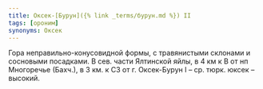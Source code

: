 ```yaml
---
title: Оксек-[Бурун]({% link _terms/бурун.md %}) II
tags: [ороним]
synonyms: Оксек
---
```


Гора неправильно-конусовидной формы, с травянистыми склонами и сосновыми
посадками. В сев. части Ялтинской яйлы, в 4 км к В от нп Многоречье (Бахч.), в 3
км. к СЗ от г. Оксек-Бурун I – ср. тюрк. юксек – высокий.
